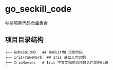 # go_seckill_code
秒杀项目代码仓库集合

##  项目目录结构 
```
├── GoRabbitMQ   ## RabbitMQ 示例代码 
├── IrisFrameWork  ## Iris 基础入门实例 
├── IrisMovies   # Iris 中文文档电影项目入门实例代码

```